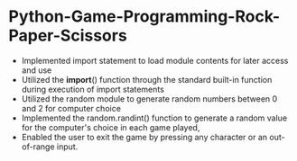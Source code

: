 # Python-Game-Programming-Rock-Paper-Scissors
- Implemented import statement to load module contents for later access and use
- Utilized the __import__() function through the standard built-in function during execution of import
statements
- Utilized the random module to generate random numbers between 0 and 2 for computer choice
- Implemented the random.randint() function to generate a random value for the computer's choice
in each game played,
- Enabled the user to exit the game by pressing any character or an out-of-range input.
